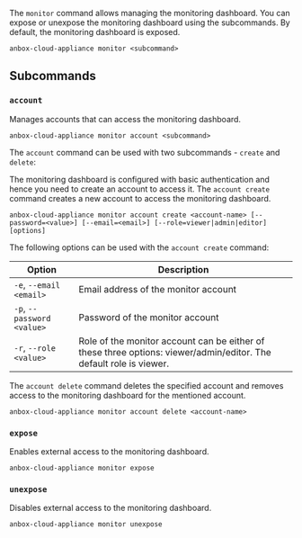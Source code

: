 The `monitor` command allows managing the monitoring dashboard. You can expose or unexpose the monitoring dashboard using the subcommands. By default, the monitoring dashboard is exposed.

    anbox-cloud-appliance monitor <subcommand>

## Subcommands

### `account`
Manages accounts that can access the monitoring dashboard.

    anbox-cloud-appliance monitor account <subcommand>

The `account` command can be used with two subcommands - `create` and `delete`:

The monitoring dashboard is configured with basic authentication and hence you need to create an account to access it. The `account create` command creates a new account to access the monitoring dashboard.

    anbox-cloud-appliance monitor account create <account-name> [--password=<value>] [--email=<email>] [--role=viewer|admin|editor] [options]

The following options can be used with the `account create` command:

|Option | Description |
|-------|-------------|
| `-e`, `--email <email>`|Email address of the monitor account|
| `-p`, `--password <value>`|Password of the monitor account|
| `-r`, `--role <value>`|Role of the monitor account can be either of these three options: viewer/admin/editor. The default role is viewer.|

The `account delete` command deletes the specified account and removes access to the monitoring dashboard for the mentioned account.

    anbox-cloud-appliance monitor account delete <account-name>

### `expose`
Enables external access to the monitoring dashboard.

    anbox-cloud-appliance monitor expose

### `unexpose`
Disables external access to the monitoring dashboard.

    anbox-cloud-appliance monitor unexpose
